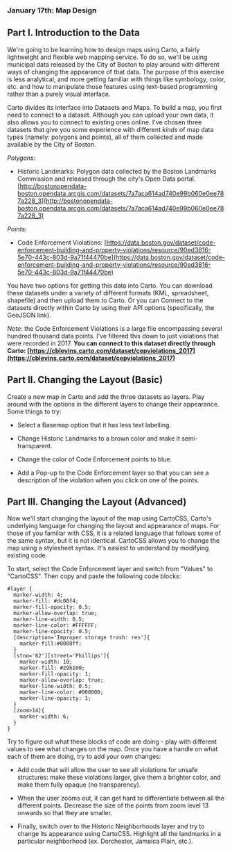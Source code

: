 ### January 17th: Map Design

## Part I. Introduction to the Data

We're going to be learning how to design maps using Carto, a fairly lightweight and flexible web mapping service. To do so, we'll be using municipal data released by the City of Boston to play around with different ways of changing the appearance of that data. The purpose of this exercise is less analytical, and more getting familiar with things like symbology, color, etc. and how to manipulate those features using text-based programming rather than a purely visual interface.

Carto divides its interface into Datasets and Maps. To build a map, you first need to connect to a dataset. Although you can upload your own data, it also allows you to connect to existing ones online. I've chosen three datasets that give you some experience with different *kinds* of map data types (namely: polygons and points), all of them collected and made available by the City of Boston.

*Polygons:*

- Historic Landmarks: Polygon data collected by the Boston Landmarks Commission and released  through the city's Open Data portal. [http://bostonopendata-boston.opendata.arcgis.com/datasets/7a7aca614ad740e99b060e0ee787a228_3](http://bostonopendata-boston.opendata.arcgis.com/datasets/7a7aca614ad740e99b060e0ee787a228_3)

*Points:*

- Code Enforcement Violations: [https://data.boston.gov/dataset/code-enforcement-building-and-property-violations/resource/90ed3816-5e70-443c-803d-9a71f44470be](https://data.boston.gov/dataset/code-enforcement-building-and-property-violations/resource/90ed3816-5e70-443c-803d-9a71f44470be)

You have two options for getting this data into Carto. You can download these datasets under a variety of different formats (KML, spreadsheet, shapefile) and then upload them to Carto. Or you can Connect to the datasets directly within Carto by using their API options (specifically, the GeoJSON link). 

*Note*: the Code Enforcement Violations is a large file encompassing several hundred thousand data points. I've filtered this down to just violations that were recorded in 2017. **You can connect to this dataset directly through Carto: [https://cblevins.carto.com/dataset/cepviolations_2017](https://cblevins.carto.com/dataset/cepviolations_2017)**

## Part II. Changing the Layout (Basic)

Create a new map in Carto and add the three datasets as layers. Play around with the options in the different layers to change their appearance. Some things to try:

- Select a Basemap option that it has less text labelling.

- Change Historic Landmarks to a brown color and make it semi-transparent.

- Change the color of Code Enforcement points to blue.

- Add a Pop-up to the Code Enforcement layer so that you can see a description of the violation when you click on one of the points.

## Part III. Changing the Layout (Advanced) 

Now we'll start changing the layout of the map using CartoCSS, Carto's underlying language for changing the layout and appearance of maps. For those of you familiar with CSS, it is a related language that follows some of the same syntax, but it is not identical. CartoCSS allows you to change the map using a stylesheet syntax. It's easiest to understand by modifying existing code. 

To start, select the Code Enforcement layer and switch from "Values" to "CartoCSS". Then copy and paste the following code blocks:

~~~
#layer {
  marker-width: 4;
  marker-fill: #dc00f4;
  marker-fill-opacity: 0.5;
  marker-allow-overlap: true;
  marker-line-width: 0.5;
  marker-line-color: #FFFFFF;
  marker-line-opacity: 0.5;
  [description='Improper storage trash: res']{
    marker-fill:#0008ff;
  }
  [stno='62'][street='Phillips']{
  	marker-width: 10;
  	marker-fill: #29b100;
  	marker-fill-opacity: 1;
  	marker-allow-overlap: true;
  	marker-line-width: 0.5;
  	marker-line-color: #000000;
  	marker-line-opacity: 1;
  }
  [zoom>14]{
    marker-width: 6;
  }
}
~~~

Try to figure out what these blocks of code are doing - play with different values to see what changes on the map. Once you have a handle on what each of them are doing, try to add your own changes:

- Add code that will allow the user to see all violations for unsafe structures: make these violations larger, give them a brighter color, and make them fully opaque (no transparency). 

- When the user zooms out, it can get hard to differentiate between all the different points. Decrease the size of the points from zoom level 13 onwards so that they are smaller.

- Finally, switch over to the Historic Neighborhoods layer and try to change its appearance using CartoCSS. Highlight all the landmarks in a particular neighborhood (ex. Dorchester, Jamaica Plain, etc.).





